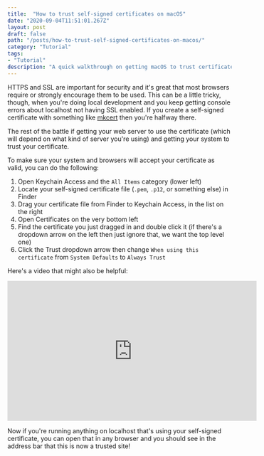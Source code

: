 ```yaml
---
title:  "How to trust self-signed certificates on macOS"
date: "2020-09-04T11:51:01.267Z"
layout: post
draft: false
path: "/posts/how-to-trust-self-signed-certificates-on-macos/"
category: "Tutorial"
tags:
- "Tutorial"
description: "A quick walkthrough on getting macOS to trust certificates that you or someone else you trust has created"
---
```


HTTPS and SSL are important for security and it's great that most browsers require or strongly encourage them to be used. This can be a little tricky, though, when you're doing local development and you keep getting console errors about localhost not having SSL enabled. If you create a self-signed certificate with something like [mkcert](https://github.com/FiloSottile/mkcert) then you're halfway there.

The rest of the battle if getting your web server to use the certificate (which will depend on what kind of server you're using) and getting your system to trust your certificate.

To make sure your system and browsers will accept your certificate as valid, you can do the following:

1. Open Keychain Access and the `All Items` category (lower left)
1. Locate your self-signed certificate file (`.pem`, `.p12`, or something else) in Finder
1. Drag your certificate file from Finder to Keychain Access, in the list on the right
1. Open Certificates on the very bottom left
1. Find the certificate you just dragged in and double click it (if there's a dropdown arrow on the left then just ignore that, we want the top level one)
1. Click the Trust dropdown arrow then change `When using this certificate` from `System Defaults` to `Always Trust`

Here's a video that might also be helpful:

<iframe width="560" height="315" src="https://www.youtube.com/embed/TGrX8XgSuZ4" frameborder="0" allow="accelerometer; encrypted-media; gyroscope; picture-in-picture" allowfullscreen></iframe>

Now if you're running anything on localhost that's using your self-signed certificate, you can open that in any browser and you should see in the address bar that this is now a trusted site!
